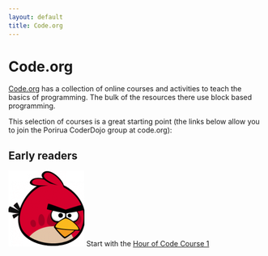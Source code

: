 ```yaml
---
layout: default
title: Code.org
---
```


# Code.org

[Code.org](https://studio.code.org/) has a collection of online courses and activities to teach the basics of programming.  The bulk of the resources there use block based programming.

This selection of courses is a great starting point (the links below allow you to join the Porirua CoderDojo group at code.org):

## Early readers
![Angry bird](AngryBirds-150x150.png) Start with the [Hour of Code Course 1](http://learn.code.org/join/QVUYOC)
